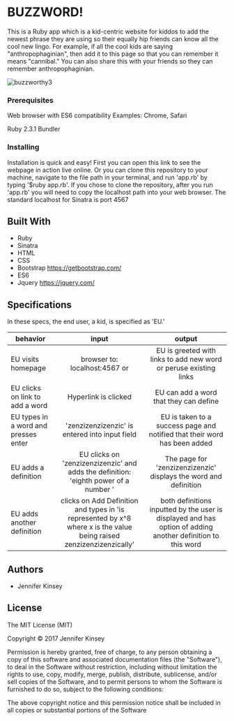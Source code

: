 # BUZZWORD!

This is a Ruby app which is a kid-centric website for kiddos to add the newest phrase they are using so their equally hip friends can know all the cool new lingo. For example, if all the cool kids are saying "anthropophaginian", then add it to this page so that you can remember it means "cannibal." You can also share this with your friends so they can remember anthropophaginian.

![buzzworthy3](https://cloud.githubusercontent.com/assets/26371824/25548056/73033b4c-2c1f-11e7-93a6-d037b7ac662b.png)


### Prerequisites

Web browser with ES6 compatibility
Examples: Chrome, Safari

Ruby 2.3.1
Bundler

### Installing

Installation is quick and easy! First you can open this link <!--HEROKU LINK HERE--> to see the webpage in action live online. Or you can clone this repository to your machine, navigate to the file path in your terminal, and run 'app.rb' by typing '$ruby app.rb'. If you chose to clone the repository, after you run 'app.rb' you will need to copy the localhost path into your web browser. The standard localhost for Sinatra is port 4567

## Built With

* Ruby
* Sinatra
* HTML
* CSS
* Bootstrap https://getbootstrap.com/
* ES6
* Jquery https://jquery.com/

## Specifications

In these specs, the end user, a kid, is specified as 'EU.'

| behavior |  input   |  output  |
|----------|:--------:|:--------:|
|EU visits homepage | browser to: localhost:4567 or <!--HEROKU LINK -->|EU is greeted with links to add new word or peruse existing links|
|EU clicks on link to add a word|Hyperlink is clicked|EU can add a word that they can define|
|EU types in a word and presses enter|'zenzizenzizenzic' is entered into input field|EU is taken to a success page and notified that their word has been added|
|EU adds a definition| EU clicks on 'zenzizenzizenzic' and adds the definition: 'eighth power of a number	'| The page for 'zenzizenzizenzic' displays the word and definition |
|EU adds another definition|clicks on Add Definition and types in 'is represented by x^8 where x is the value being raised zenzizenzizenzically'|both definitions inputted by the user is displayed and has option of adding another definition to this word|

## Authors

* Jennifer Kinsey

## License

The MIT License (MIT)

Copyright © 2017 Jennifer Kinsey

Permission is hereby granted, free of charge, to any person obtaining a copy of this software and associated documentation files (the "Software"), to deal in the Software without restriction, including without limitation the rights to use, copy, modify, merge, publish, distribute, sublicense, and/or sell copies of the Software, and to permit persons to whom the Software is furnished to do so, subject to the following conditions:

The above copyright notice and this permission notice shall be included in all copies or substantial portions of the Software

